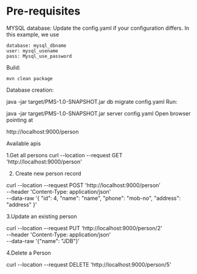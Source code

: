 <h1>Pre-requisites</h1>

MYSQL database: 
Update the config.yaml if your configuration differs. In this example, we use

    database: mysql_dbname
    user: mysql_usename
    pass: Mysql_use_password
Build:

    mvn clean package
Database creation:

java -jar target/PMS-1.0-SNAPSHOT.jar db migrate config.yaml
Run:

java -jar target/PMS-1.0-SNAPSHOT.jar server config.yaml
Open browser pointing at

http://localhost:9000/person

Available apis

1.Get all persons
curl --location --request GET 'http://localhost:9000/person'

2. Create new person record

curl --location --request POST 'http://localhost:9000/person' \
--header 'Content-Type: application/json' \
--data-raw '{
    "id": 4,
    "name": "name",
    "phone": "mob-no",
    "address": "address"
}'

3.Update an existing person

curl --location --request PUT 'http://localhost:9000/person/2' \
--header 'Content-Type: application/json' \
--data-raw '{"name": "JDB"}'

4.Delete a Person

curl --location --request DELETE 'http://localhost:9000/person/5'